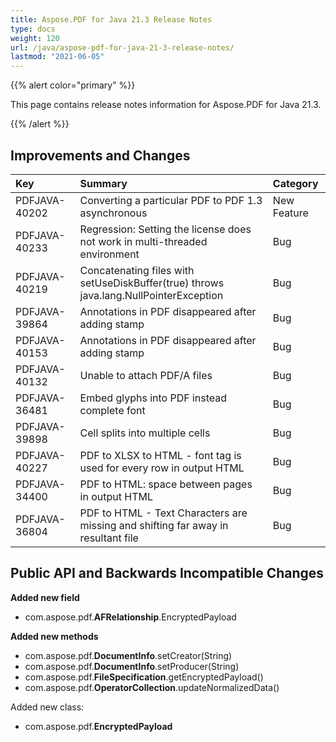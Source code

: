 ```yaml
---
title: Aspose.PDF for Java 21.3 Release Notes
type: docs
weight: 120
url: /java/aspose-pdf-for-java-21-3-release-notes/
lastmod: "2021-06-05"
---
```


{{% alert color="primary" %}}

This page contains release notes information for Aspose.PDF for Java 21.3.

{{% /alert %}}
## **Improvements and Changes**

|**Key**|**Summary**|**Category**|
| :- | :- | :- |
|PDFJAVA-40202|Converting a particular PDF to PDF 1.3 asynchronous|New Feature|
|PDFJAVA-40233|Regression: Setting the license does not work in multi-threaded environment|Bug|
|PDFJAVA-40219|Concatenating files with setUseDiskBuffer(true) throws java.lang.NullPointerException|Bug|
|PDFJAVA-39864|Annotations in PDF disappeared after adding stamp|Bug|
|PDFJAVA-40153|Annotations in PDF disappeared after adding stamp|Bug|
|PDFJAVA-40132|Unable to attach PDF/A files|Bug|
|PDFJAVA-36481|Embed glyphs into PDF instead complete font|Bug|
|PDFJAVA-39898|Cell splits into multiple cells|Bug|
|PDFJAVA-40227|PDF to XLSX to HTML - font tag is used for every row in output HTML|Bug|
|PDFJAVA-34400|PDF to HTML: space between pages in output HTML|Bug|
|PDFJAVA-36804|PDF to HTML - Text Characters are missing and shifting far away in resultant file|Bug|


## **Public API and Backwards Incompatible Changes**


**Added new field**
- com.aspose.pdf.**AFRelationship**.EncryptedPayload

**Added new methods** 
- com.aspose.pdf.**DocumentInfo**.setCreator(String)
- com.aspose.pdf.**DocumentInfo**.setProducer(String)
- com.aspose.pdf.**FileSpecification**.getEncryptedPayload()
- com.aspose.pdf.**OperatorCollection**.updateNormalizedData()

Added new class:
- com.aspose.pdf.**EncryptedPayload**


